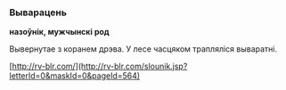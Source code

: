 ### Выварацень
**назоўнік, мужчынскі род**

Вывернутае з коранем дрэва. У лесе часцяком трапляліся вываратні.

<a rel="author">[http://rv-blr.com/](http://rv-blr.com/slounik.jsp?letterId=0&maskId=0&pageId=564)</a>
